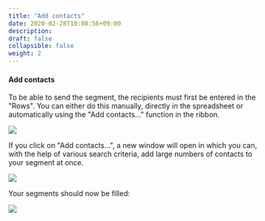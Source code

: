 ```yaml
---
title: "Add contacts"
date: 2020-02-28T10:08:56+09:00
description: 
draft: false
collapsible: false
weight: 2
---
```


#### Add contacts

To be able to send the segment, the recipients must first be entered in the "Rows". You can either do this manually, directly in the spreadsheet or automatically using the "Add contacts..." function in the ribbon.

![](/images/connectornav/segment/kontakte1.png)

If you click on "Add contacts...", a new window will open in which you can, with the help of various search criteria, add large numbers of contacts to your segment at once.

![](/images/connectornav/segment/kontakte2.png)

Your segments should now be filled:

![](/images/connectornav/segment/kontakte3.png)